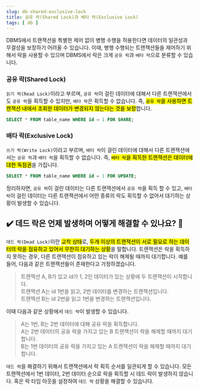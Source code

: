 ```yaml
---
slug: db-shared-exclusive-lock
title: 공유 락(Shared Lock)과 배타 락(Exclusive Lock)
tags: [ db ]
---
```


DBMS에서 트랜잭션을 특별한 제어 없이 병행 수행을 허용한다면 데이터의 일관성과 무결성을 보장하기 어려울 수 있습니다. 이때, 병행 수행되는 트랜잭션들을 제어하기 위해서 락을 사용할 수 있으며 DBMS에서 락은 크게 `공유 락`과 `배타 락`으로 분류할 수 있습니다.

### 공유 락(Shared Lock)
`읽기 락(Read Lock)`이라고 부르며, `공유 락`이 걸린 데이터에 대해서 다른 트랜잭션에서도 `공유 락`을 획득할 수 있지만, `배타 락`은 획득할 수 없습니다. 즉, <mark>`공유 락`을 사용하면 트랜잭션 내에서 조회한 데이터가 변경되지 않는다는 것을 보장</mark>합니다.
```sql
SELECT * FROM table_name WHERE id = 1 FOR SHARE;
```
### 배타 락(Exclusive Lock)
`쓰기 락(Write Lock)`이라고 부르며, `배타 락`이 걸린 데이터에 대해서 다른 트랜잭션에서는 `공유 락`과 `배타 락`을 획득할 수 없습니다. 즉, <mark>`배타 락`을 획득한 트랜잭션은 데이터에 대한 독점권</mark>을 가집니다.
```sql
SELECT * FROM table_name WHERE id = 1 FOR UPDATE;
```
정리하자면, `공유 락`이 걸린 데이터는 다른 트랜잭션에서 `공유 락`을 획득 할 수 있고, `배타 락`이 걸린 데이터는 다른 트랜잭션에서 어떤 종류의 락도 획득할 수 없어서 대기하는 상황이 발생할 수 있습니다.

## ✔️ 데드 락은 언제 발생하며 어떻게 해결할 수 있나요? 🤔
`데드 락(Dead Lock)`이란 <mark>교착 상태</mark>로, <mark>두개 이상의 트랜잭션이 서로 필요로 하는 데이터의 락을 점유하고 있어서 무한히 대기하는 상황</mark>을 말합니다. 트랜잭션은 락을 획득하지 못하는 경우, 다른 트랜잭션이 점유하고 있는 락이 해제될 때까지 대기합니다. 예를 들어, 다음과 같은 트랜잭션들이 존재한다고 가정하겠습니다.
> 트랜잭션 A, B가 있고 id가 1, 2인 데이터가 있는 상황에 두 트랜잭션이 시작합니다.  
> 트랜잭션 A는 id 1번을 읽고, 2번 데이터를 변경하는 트랜잭션입니다.  
> 트랜잭션 B는 id 2번을 읽고 1번을 변경하는 트랜잭션입니다.

이때 다음과 같은 상황에서 `데드 락`이 발생할 수 있습니다.
> A는 1번, B는 2번 데이터에 대해 공유 락을 획득합니다.  
> A는 2번 데이터의 공유 락을 가지고 있는 B 트랜잭션이 락을 해제할 때까지 대기합니다.  
> B는 1번 데이터의 공유 락을 가지고 있는 A 트랜잭션이 락을 해제할 때까지 대기합니다.

`데드 락`을 해결하기 위해서 트랜잭션에서 락 획득 순서를 일관되게 할 수 있습니다. 모든 트랜잭션에서 1번 데이터, 2번 데이터 순으로 락을 획득할 시 데드 락이 발생하지 않습니다. 혹은 락 타임 아웃을 설정하여 `데드 락` 상황을 해결할 수 있습니다.